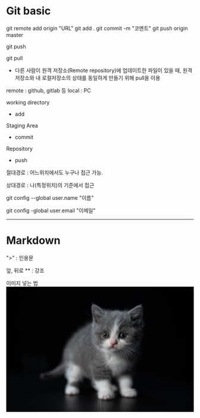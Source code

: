 # Git basic
git remote add origin "URL"
git add .
git commit -m "코멘트"
git push origin master

git push 

git pull
- 다른 사람이 원격 저장소(Remote repository)에 업데이트한 파일이 있을 때, 원격저장소와 내 로컬저장소의 상태를 동일하게 만들기 위해 pull을 이용

remote : github, gitlab 등
local  : PC

working directory
  - add


Staging Area
 - commit
  
Repository
 - push


절대경로 : 어느위치에서도 누구나 접근 가능.

상대경로 : 나(특정위치)의 기준에서 접근

git config --global user.name "이름"

git config -global user.email "이메일"

---
# Markdown
">"     : 인용문

앞, 뒤로 ** : 강조

이미지 넣는 법
![고양이](./Til/../../img/cat.jpg)